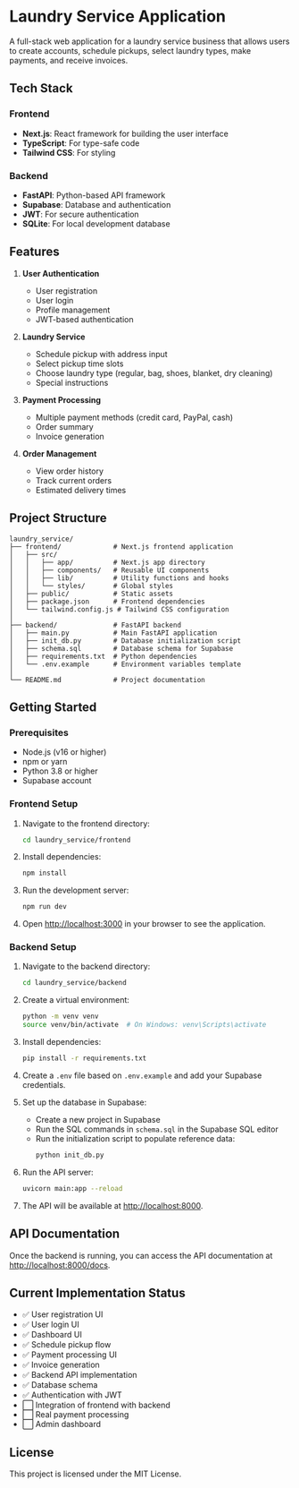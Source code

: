 # Laundry Service Application

A full-stack web application for a laundry service business that allows users to create accounts, schedule pickups, select laundry types, make payments, and receive invoices.

## Tech Stack

### Frontend
- **Next.js**: React framework for building the user interface
- **TypeScript**: For type-safe code
- **Tailwind CSS**: For styling

### Backend
- **FastAPI**: Python-based API framework
- **Supabase**: Database and authentication
- **JWT**: For secure authentication
- **SQLite**: For local development database

## Features

1. **User Authentication**
   - User registration
   - User login
   - Profile management
   - JWT-based authentication

2. **Laundry Service**
   - Schedule pickup with address input
   - Select pickup time slots
   - Choose laundry type (regular, bag, shoes, blanket, dry cleaning)
   - Special instructions

3. **Payment Processing**
   - Multiple payment methods (credit card, PayPal, cash)
   - Order summary
   - Invoice generation

4. **Order Management**
   - View order history
   - Track current orders
   - Estimated delivery times

## Project Structure

```
laundry_service/
├── frontend/             # Next.js frontend application
│   ├── src/
│   │   ├── app/          # Next.js app directory
│   │   ├── components/   # Reusable UI components
│   │   ├── lib/          # Utility functions and hooks
│   │   └── styles/       # Global styles
│   ├── public/           # Static assets
│   ├── package.json      # Frontend dependencies
│   └── tailwind.config.js # Tailwind CSS configuration
│
├── backend/              # FastAPI backend
│   ├── main.py           # Main FastAPI application
│   ├── init_db.py        # Database initialization script
│   ├── schema.sql        # Database schema for Supabase
│   ├── requirements.txt  # Python dependencies
│   └── .env.example      # Environment variables template
│
└── README.md             # Project documentation
```

## Getting Started

### Prerequisites

- Node.js (v16 or higher)
- npm or yarn
- Python 3.8 or higher
- Supabase account

### Frontend Setup

1. Navigate to the frontend directory:
   ```bash
   cd laundry_service/frontend
   ```

2. Install dependencies:
   ```bash
   npm install
   ```

3. Run the development server:
   ```bash
   npm run dev
   ```

4. Open [http://localhost:3000](http://localhost:3000) in your browser to see the application.

### Backend Setup

1. Navigate to the backend directory:
   ```bash
   cd laundry_service/backend
   ```

2. Create a virtual environment:
   ```bash
   python -m venv venv
   source venv/bin/activate  # On Windows: venv\Scripts\activate
   ```

3. Install dependencies:
   ```bash
   pip install -r requirements.txt
   ```

4. Create a `.env` file based on `.env.example` and add your Supabase credentials.

5. Set up the database in Supabase:
   - Create a new project in Supabase
   - Run the SQL commands in `schema.sql` in the Supabase SQL editor
   - Run the initialization script to populate reference data:
     ```bash
     python init_db.py
     ```

6. Run the API server:
   ```bash
   uvicorn main:app --reload
   ```

7. The API will be available at [http://localhost:8000](http://localhost:8000).

## API Documentation

Once the backend is running, you can access the API documentation at [http://localhost:8000/docs](http://localhost:8000/docs).

## Current Implementation Status

- ✅ User registration UI
- ✅ User login UI
- ✅ Dashboard UI
- ✅ Schedule pickup flow
- ✅ Payment processing UI
- ✅ Invoice generation
- ✅ Backend API implementation
- ✅ Database schema
- ✅ Authentication with JWT
- ⬜ Integration of frontend with backend
- ⬜ Real payment processing
- ⬜ Admin dashboard

## License

This project is licensed under the MIT License.
